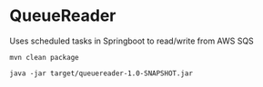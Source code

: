 # QueueReader

Uses scheduled tasks in Springboot to read/write from AWS SQS

`mvn clean package`

`java -jar target/queuereader-1.0-SNAPSHOT.jar`
